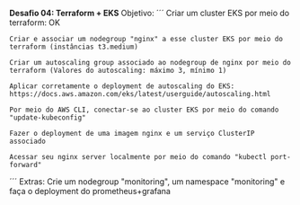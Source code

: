 **Desafio 04: Terraform + EKS**
Objetivo:
´´´
    Criar um cluster EKS por meio do terraform: OK

    Criar e associar um nodegroup "nginx" a esse cluster EKS por meio do terraform (instâncias t3.medium)

    Criar um autoscaling group associado ao nodegroup de nginx por meio do terraform (Valores do autoscaling: máximo 3, mínimo 1)

    Aplicar corretamente o deployment de autoscaling do EKS: https://docs.aws.amazon.com/eks/latest/userguide/autoscaling.html

    Por meio do AWS CLI, conectar-se ao cluster EKS por meio do comando "update-kubeconfig"

    Fazer o deployment de uma imagem nginx e um serviço ClusterIP associado

    Acessar seu nginx server localmente por meio do comando "kubectl port-forward"
    
´´´
Extras:
    Crie um nodegroup "monitoring", um namespace "monitoring" e faça o deployment do prometheus+grafana